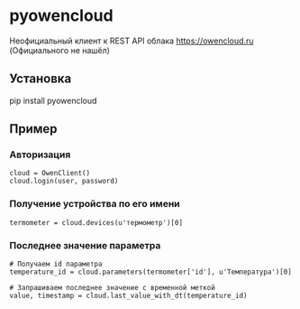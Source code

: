 # pyowencloud
Неофициальный клиент к REST API облака https://owencloud.ru
(Официального не нашёл)

## Установка
pip install pyowencloud

## Пример

### Авторизация
```
cloud = OwenClient()
cloud.login(user, password)
```
### Получение устройства по его имени
```
termometer = cloud.devices(u'термометр')[0]
```
### Последнее значение параметра
```
# Получаем id параметра
temperature_id = cloud.parameters(termometer['id'], u'Температура')[0]

# Запрашиваем последнее значение с временной меткой
value, timestamp = cloud.last_value_with_dt(temperature_id)
```
